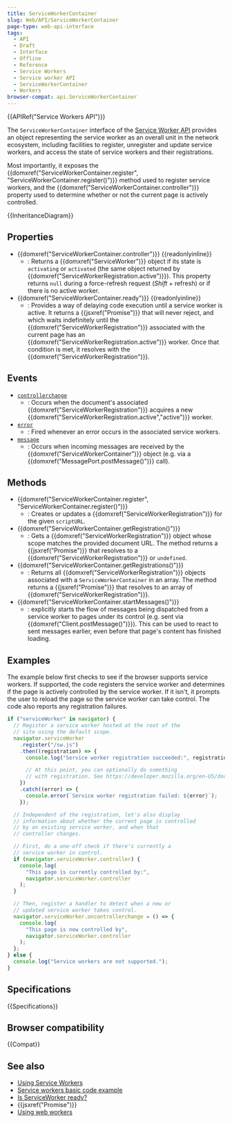 ```yaml
---
title: ServiceWorkerContainer
slug: Web/API/ServiceWorkerContainer
page-type: web-api-interface
tags:
  - API
  - Draft
  - Interface
  - Offline
  - Reference
  - Service Workers
  - Service worker API
  - ServiceWorkerContainer
  - Workers
browser-compat: api.ServiceWorkerContainer
---
```


{{APIRef("Service Workers API")}}

The `ServiceWorkerContainer` interface of the [Service Worker API](/en-US/docs/Web/API/Service_Worker_API) provides an object representing the service worker as an overall unit in the network ecosystem, including facilities to register, unregister and update service workers, and access the state of service workers and their registrations.

Most importantly, it exposes the {{domxref("ServiceWorkerContainer.register", "ServiceWorkerContainer.register()")}} method used to register service workers, and the {{domxref("ServiceWorkerContainer.controller")}} property used to determine whether or not the current page is actively controlled.

{{InheritanceDiagram}}

## Properties

- {{domxref("ServiceWorkerContainer.controller")}} {{readonlyinline}}
  - : Returns a {{domxref("ServiceWorker")}} object if its state is `activating` or `activated` (the same object returned by {{domxref("ServiceWorkerRegistration.active")}}). This property returns `null` during a force-refresh request (_Shift_ + refresh) or if there is no active worker.
- {{domxref("ServiceWorkerContainer.ready")}} {{readonlyinline}}
  - : Provides a way of delaying code execution until a service worker is active. It returns a {{jsxref("Promise")}} that will never reject, and which waits indefinitely until the {{domxref("ServiceWorkerRegistration")}} associated with the current page has an {{domxref("ServiceWorkerRegistration.active")}} worker. Once that condition is met, it resolves with the {{domxref("ServiceWorkerRegistration")}}.

## Events

- [`controllerchange`](/en-US/docs/Web/API/ServiceWorkerContainer/controllerchange_event)
  - : Occurs when the document's associated {{domxref("ServiceWorkerRegistration")}} acquires a new {{domxref("ServiceWorkerRegistration.active","active")}} worker.
- [`error`](/en-US/docs/Web/API/ServiceWorkerContainer/error_event)
  - : Fired whenever an error occurs in the associated service workers.
- [`message`](/en-US/docs/Web/API/ServiceWorkerContainer/message_event)
  - : Occurs when incoming messages are received by the {{domxref("ServiceWorkerContainer")}} object (e.g. via a {{domxref("MessagePort.postMessage()")}} call).

## Methods

- {{domxref("ServiceWorkerContainer.register", "ServiceWorkerContainer.register()")}}
  - : Creates or updates a {{domxref("ServiceWorkerRegistration")}} for the given `scriptURL`.
- {{domxref("ServiceWorkerContainer.getRegistration()")}}
  - : Gets a {{domxref("ServiceWorkerRegistration")}} object whose scope matches the provided document URL. The method returns a {{jsxref("Promise")}} that resolves to a {{domxref("ServiceWorkerRegistration")}} or `undefined`.
- {{domxref("ServiceWorkerContainer.getRegistrations()")}}
  - : Returns all {{domxref("ServiceWorkerRegistration")}} objects associated with a `ServiceWorkerContainer` in an array. The method returns a {{jsxref("Promise")}} that resolves to an array of {{domxref("ServiceWorkerRegistration")}}.
- {{domxref("ServiceWorkerContainer.startMessages()")}}
  - : explicitly starts the flow of messages being dispatched from a service worker to pages under its control (e.g. sent via {{domxref("Client.postMessage()")}}). This can be used to react to sent messages earlier, even before that page's content has finished loading.

## Examples

The example below first checks to see if the browser supports service workers. If supported, the code registers the service worker and determines if the page is actively controlled by the service worker. If it isn't, it prompts the user to reload the page so the service worker can take control. The code also reports any registration failures.

```js
if ("serviceWorker" in navigator) {
  // Register a service worker hosted at the root of the
  // site using the default scope.
  navigator.serviceWorker
    .register("/sw.js")
    .then((registration) => {
      console.log("Service worker registration succeeded:", registration);

      // At this point, you can optionally do something
      // with registration. See https://developer.mozilla.org/en-US/docs/Web/API/ServiceWorkerRegistration
    })
    .catch((error) => {
      console.error(`Service worker registration failed: ${error}`);
    });

  // Independent of the registration, let's also display
  // information about whether the current page is controlled
  // by an existing service worker, and when that
  // controller changes.

  // First, do a one-off check if there's currently a
  // service worker in control.
  if (navigator.serviceWorker.controller) {
    console.log(
      "This page is currently controlled by:",
      navigator.serviceWorker.controller
    );
  }

  // Then, register a handler to detect when a new or
  // updated service worker takes control.
  navigator.serviceWorker.oncontrollerchange = () => {
    console.log(
      "This page is now controlled by",
      navigator.serviceWorker.controller
    );
  };
} else {
  console.log("Service workers are not supported.");
}
```

## Specifications

{{Specifications}}

## Browser compatibility

{{Compat}}

## See also

- [Using Service Workers](/en-US/docs/Web/API/Service_Worker_API/Using_Service_Workers)
- [Service workers basic code example](https://github.com/mdn/dom-examples/tree/master/service-worker/simple-service-worker)
- [Is ServiceWorker ready?](https://jakearchibald.github.io/isserviceworkerready/)
- {{jsxref("Promise")}}
- [Using web workers](/en-US/docs/Web/API/Web_Workers_API/Using_web_workers)
